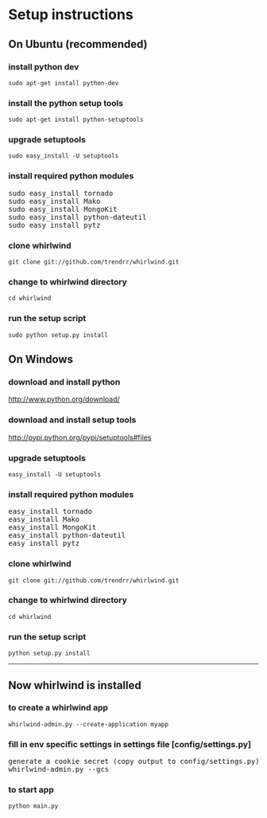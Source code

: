 # Setup instructions

## On Ubuntu (recommended)

### install python dev
`sudo apt-get install python-dev`

### install the python setup tools
`sudo apt-get install python-setuptools`

### upgrade setuptools
`sudo easy_install -U setuptools`

### install required python modules
<pre>
sudo easy_install tornado
sudo easy_install Mako
sudo easy_install MongoKit
sudo easy_install python-dateutil
sudo easy_install pytz
</pre>

### clone whirlwind
`git clone git://github.com/trendrr/whirlwind.git`

### change to whirlwind directory
`cd whirlwind`

### run the setup script
`sudo python setup.py install`


## On Windows

### download and install python
http://www.python.org/download/

### download and install setup tools
http://pypi.python.org/pypi/setuptools#files

### upgrade setuptools
`easy_install -U setuptools`

### install required python modules
<pre>
easy_install tornado
easy_install Mako
easy_install MongoKit
easy_install python-dateutil
easy_install pytz
</pre>

### clone whirlwind
`git clone git://github.com/trendrr/whirlwind.git`

### change to whirlwind directory
`cd whirlwind`

### run the setup script
`python setup.py install`

------------------------------------------------------------------

## Now whirlwind is installed

### to create a whirlwind app
`whirlwind-admin.py --create-application myapp`

### fill in env specific settings in settings file [config/settings.py]
<pre>
generate a cookie secret (copy output to config/settings.py)
whirlwind-admin.py --gcs
</pre>

### to start app
`python main.py`
